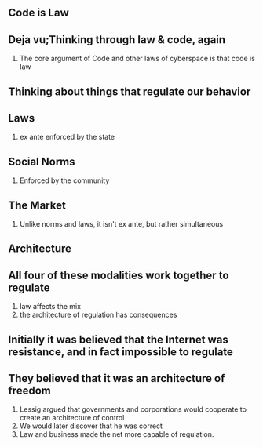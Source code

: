 ## Code is Law
## Deja vu;Thinking through law & code, again
1. The core argument of Code and other laws of cyberspace is that code is law
## Thinking about things that regulate our behavior
## Laws
1. ex ante enforced by the state
## Social Norms
1. Enforced by the community
## The Market
1. Unlike norms and laws, it isn't ex ante, but rather simultaneous
## Architecture
## All four of these modalities work together to regulate
1. law affects the mix
2. the architecture of regulation has consequences
## Initially it was believed that the Internet was resistance, and in fact impossible to regulate
## They believed that it was an architecture of freedom
1. Lessig argued that governments and corporations would cooperate to create an architecture of control
2. We would later discover that he was correct
3. Law and business made the net more capable of regulation.
